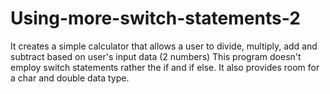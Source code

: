 # Using-more-switch-statements-2
It creates a simple calculator that allows a user to divide, multiply, add and subtract based on user's input data (2 numbers)
This program doesn't employ switch statements rather the if and if else.
It also provides room for a char and double data type.
